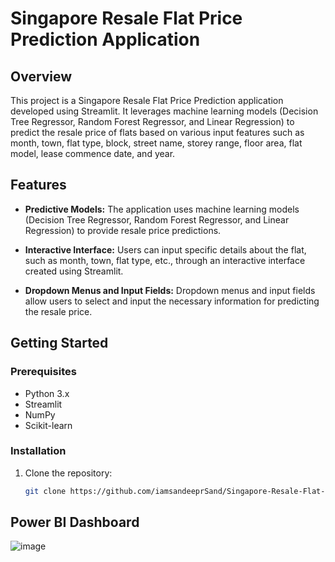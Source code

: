 # Singapore Resale Flat Price Prediction Application

## Overview

This project is a Singapore Resale Flat Price Prediction application developed using Streamlit. It leverages machine learning models (Decision Tree Regressor, Random Forest Regressor, and Linear Regression) to predict the resale price of flats based on various input features such as month, town, flat type, block, street name, storey range, floor area, flat model, lease commence date, and year.

## Features

- **Predictive Models:** The application uses machine learning models (Decision Tree Regressor, Random Forest Regressor, and Linear Regression) to provide resale price predictions.

- **Interactive Interface:** Users can input specific details about the flat, such as month, town, flat type, etc., through an interactive interface created using Streamlit.

- **Dropdown Menus and Input Fields:** Dropdown menus and input fields allow users to select and input the necessary information for predicting the resale price.

## Getting Started

### Prerequisites

- Python 3.x
- Streamlit
- NumPy
- Scikit-learn

### Installation

1. Clone the repository:

   ```bash
   git clone https://github.com/iamsandeeprSand/Singapore-Resale-Flat-Prices-Predicting

## Power BI Dashboard
![image](https://github.com/iamsandeeprSand/Singapore-Resale-Flat-Prices-Predicting/assets/139530620/779abf1f-67d5-4244-b5ca-235d9dc01ace)
